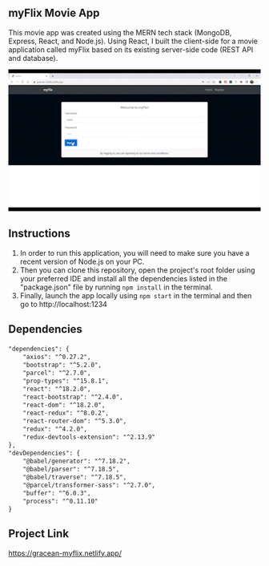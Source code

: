 ## myFlix Movie App
This movie app was created using the MERN tech stack (MongoDB, Express, React, and Node.js). Using React, I built the client-side for a movie application called myFlix based on its existing server-side code (REST API and database).

<img src="img/react-movie-website.gif" alt="Screenshot of login page" width="700">

## Instructions
1. In order to run this application, you will need to make sure you have a recent version of Node.js on your PC. 
2. Then you can clone this repository, open the project's root folder using your preferred IDE and install all the dependencies listed in the "package.json" file by running `npm install` in the terminal. 
3. Finally, launch the app locally using `npm start` in the terminal and then go to http://localhost:1234

## Dependencies
```
"dependencies": {
    "axios": "^0.27.2",
    "bootstrap": "^5.2.0",
    "parcel": "^2.7.0",
    "prop-types": "^15.8.1",
    "react": "^18.2.0",
    "react-bootstrap": "^2.4.0",
    "react-dom": "^18.2.0",
    "react-redux": "^8.0.2",
    "react-router-dom": "^5.3.0",
    "redux": "^4.2.0",
    "redux-devtools-extension": "^2.13.9"
},
"devDependencies": {
    "@babel/generator": "^7.18.2",
    "@babel/parser": "^7.18.5",
    "@babel/traverse": "^7.18.5",
    "@parcel/transformer-sass": "^2.7.0",
    "buffer": "^6.0.3",
    "process": "^0.11.10"
}
```

## Project Link
https://gracean-myflix.netlify.app/
